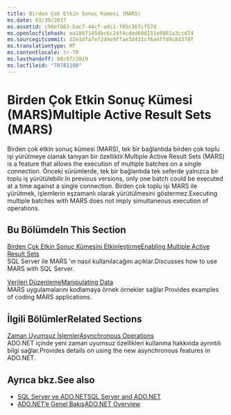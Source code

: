 ```yaml
---
title: Birden Çok Etkin Sonuç Kümesi (MARS)
ms.date: 03/30/2017
ms.assetid: c90ef863-bac7-44cf-adc1-f05c36fcf57d
ms.openlocfilehash: ea1097145dbc6c24f4cded60d151e8081a3ccd74
ms.sourcegitcommit: d2e1dfa7ef2d4e9ffae3d431cf6a4ffd9c8d378f
ms.translationtype: MT
ms.contentlocale: tr-TR
ms.lasthandoff: 09/07/2019
ms.locfileid: "70781100"
---
```

# <a name="multiple-active-result-sets-mars"></a><span data-ttu-id="7075a-102">Birden Çok Etkin Sonuç Kümesi (MARS)</span><span class="sxs-lookup"><span data-stu-id="7075a-102">Multiple Active Result Sets (MARS)</span></span>
<span data-ttu-id="7075a-103">Birden çok etkin sonuç kümesi (MARS), tek bir bağlantıda birden çok toplu işi yürütmeye olanak tanıyan bir özelliktir.</span><span class="sxs-lookup"><span data-stu-id="7075a-103">Multiple Active Result Sets (MARS) is a feature that allows the execution of multiple batches on a single connection.</span></span> <span data-ttu-id="7075a-104">Önceki sürümlerde, tek bir bağlantıda tek seferde yalnızca bir toplu iş yürütülebilir.</span><span class="sxs-lookup"><span data-stu-id="7075a-104">In previous versions, only one batch could be executed at a time against a single connection.</span></span> <span data-ttu-id="7075a-105">Birden çok toplu işi MARS ile yürütmek, işlemlerin eşzamanlı olarak yürütülmesini göstermez.</span><span class="sxs-lookup"><span data-stu-id="7075a-105">Executing multiple batches with MARS does not imply simultaneous execution of operations.</span></span>  
  
## <a name="in-this-section"></a><span data-ttu-id="7075a-106">Bu Bölümde</span><span class="sxs-lookup"><span data-stu-id="7075a-106">In This Section</span></span>  
 [<span data-ttu-id="7075a-107">Birden Çok Etkin Sonuç Kümesini Etkinleştirme</span><span class="sxs-lookup"><span data-stu-id="7075a-107">Enabling Multiple Active Result Sets</span></span>](enabling-multiple-active-result-sets.md)  
 <span data-ttu-id="7075a-108">SQL Server ile MARS 'ın nasıl kullanılacağını açıklar.</span><span class="sxs-lookup"><span data-stu-id="7075a-108">Discusses how to use MARS with SQL Server.</span></span>  
  
 [<span data-ttu-id="7075a-109">Verileri Düzenleme</span><span class="sxs-lookup"><span data-stu-id="7075a-109">Manipulating Data</span></span>](manipulating-data.md)  
 <span data-ttu-id="7075a-110">MARS uygulamalarını kodlamaya örnek örnekler sağlar.</span><span class="sxs-lookup"><span data-stu-id="7075a-110">Provides examples of coding MARS applications.</span></span>  
  
## <a name="related-sections"></a><span data-ttu-id="7075a-111">İlgili Bölümler</span><span class="sxs-lookup"><span data-stu-id="7075a-111">Related Sections</span></span>  
 [<span data-ttu-id="7075a-112">Zaman Uyumsuz İşlemler</span><span class="sxs-lookup"><span data-stu-id="7075a-112">Asynchronous Operations</span></span>](asynchronous-operations.md)  
 <span data-ttu-id="7075a-113">ADO.NET içinde yeni zaman uyumsuz özellikleri kullanma hakkında ayrıntılı bilgi sağlar.</span><span class="sxs-lookup"><span data-stu-id="7075a-113">Provides details on using the new asynchronous features in ADO.NET.</span></span>  
  
## <a name="see-also"></a><span data-ttu-id="7075a-114">Ayrıca bkz.</span><span class="sxs-lookup"><span data-stu-id="7075a-114">See also</span></span>

- [<span data-ttu-id="7075a-115">SQL Server ve ADO.NET</span><span class="sxs-lookup"><span data-stu-id="7075a-115">SQL Server and ADO.NET</span></span>](index.md)
- [<span data-ttu-id="7075a-116">ADO.NET’e Genel Bakış</span><span class="sxs-lookup"><span data-stu-id="7075a-116">ADO.NET Overview</span></span>](../ado-net-overview.md)
